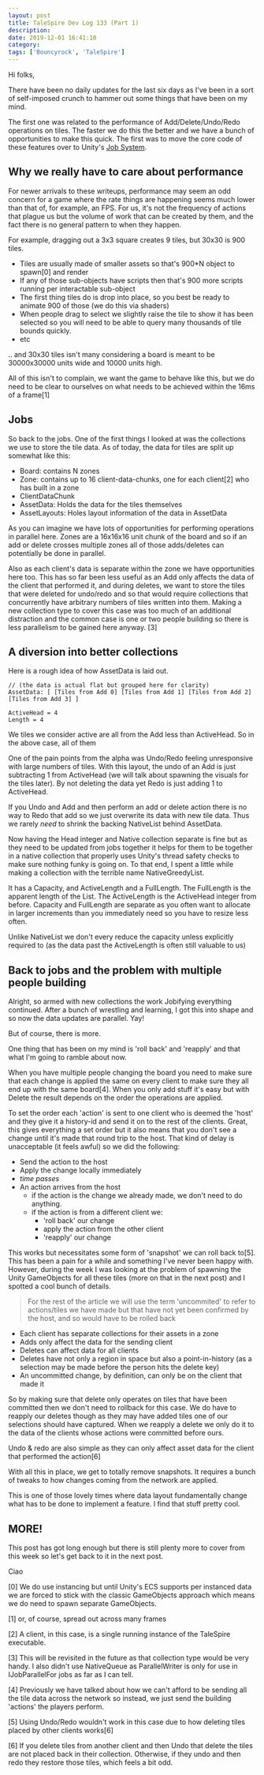```yaml
---
layout: post
title: TaleSpire Dev Log 133 (Part 1)
description:
date: 2019-12-01 16:41:10
category:
tags: ['Bouncyrock', 'TaleSpire']
---
```


Hi folks,

There have been no daily updates for the last six days as I've been in a sort of self-imposed crunch to hammer out some things that have been on my mind.

The first one was related to the performance of Add/Delete/Undo/Redo operations on tiles. The faster we do this the better and we have a bunch of opportunities to make this quick. The first was to move the core code of these features over to Unity's [Job System](https://docs.unity3d.com/2018.3/Documentation/Manual/JobSystemOverview.html).

## Why we really have to care about performance

For newer arrivals to these writeups, performance may seem an odd concern for a game where the rate things are happening seems much lower than that of, for example, an FPS. For us, it's not the frequency of actions that plague us but the volume of work that can be created by them, and the fact there is no general pattern to when they happen.

For example, dragging out a 3x3 square creates 9 tiles, but 30x30 is 900 tiles.

- Tiles are usually made of smaller assets so that's 900*N object to spawn[0] and render
- If any of those sub-objects have scripts then that's 900 more scripts running per interactable sub-object
- The first thing tiles do is drop into place, so you best be ready to animate 900 of those (we do this via shaders)
- When people drag to select we slightly raise the tile to show it has been selected so you will need to be able to query many thousands of tile bounds quickly.
- etc

.. and 30x30 tiles isn't many considering a board is meant to be 30000x30000 units wide and 10000 units high.

All of this isn't to complain, we want the game to behave like this, but we do need to be clear to ourselves on what needs to be achieved within the 16ms of a frame[1]

## Jobs

So back to the jobs. One of the first things I looked at was the collections we use to store the tile data. As of today, the data for tiles are split up somewhat like this:

- Board: contains N zones
 - Zone: contains up to 16 client-data-chunks, one for each client[2] who has built in a zone
  - ClientDataChunk
   - AssetData: Holds the data for the tiles themselves
   - AssetLayouts: Holes layout information of the data in AssetData

As you can imagine we have lots of opportunities for performing operations in parallel here. Zones are a 16x16x16 unit chunk of the board and so if an add or delete crosses multiple zones all of those adds/deletes can potentially be done in parallel.

Also as each client's data is separate within the zone we have opportunities here too. This has so far been less useful as an Add only affects the data of the client that performed it, and during deletes, we want to store the tiles that were deleted for undo/redo and so that would require collections that concurrently have arbitrary numbers of tiles written into them. Making a new collection type to cover this case was too much of an additional distraction and the common case is one or two people building so there is less parallelism to be gained here anyway. [3]

## A diversion into better collections

Here is a rough idea of how AssetData is laid out.
```
// (the data is actual flat but grouped here for clarity)
AssetData: [ [Tiles from Add 0] [Tiles from Add 1] [Tiles from Add 2] [Tiles from Add 3] ]

ActiveHead = 4
Length = 4
```
We tiles we consider active are all from the Add less than ActiveHead. So in the above case, all of them

One of the pain points from the alpha was Undo/Redo feeling unresponsive with large numbers of tiles. With this layout, the undo of an Add is just subtracting 1 from ActiveHead (we will talk about spawning the visuals for the tiles later). By not deleting the data yet Redo is just adding 1 to ActiveHead.

If you Undo and Add and then perform an add or delete action there is no way to Redo that add so we just overwrite its data with new tile data. Thus we rarely *need* to shrink the backing NativeList behind AssetData.

Now having the Head integer and Native collection separate is fine but as they need to be updated from jobs together it helps for them to be together in a native collection that properly uses Unity's thread safety checks to make sure nothing funky is going on. To that end, I spent a little while making a collection with the terrible name NativeGreedyList.

It has a Capacity, and ActiveLength and a FullLength. The FullLength is the apparent length of the List. The ActiveLength is the ActiveHead integer from before. Capacity and FullLength are separate as you often want to allocate in larger increments than you immediately need so you have to resize less often.

Unlike NativeList we don't every reduce the capacity unless explicitly required to (as the data past the ActiveLength is often still valuable to us)

## Back to jobs and the problem with multiple people building

Alright, so armed with new collections the work Jobifying everything continued. After a bunch of wrestling and learning, I got this into shape and so now the data updates are parallel. Yay!

But of course, there is more.

One thing that has been on my mind is 'roll back' and 'reapply' and that what I'm going to ramble about now.

When you have multiple people changing the board you need to make sure that each change is applied the same on every client to make sure they all end up with the same board[4]. When you only add stuff it's easy but with Delete the result depends on the order the operations are applied.

To set the order each 'action' is sent to one client who is deemed the 'host' and they give it a history-id and send it on to the rest of the clients. Great, this gives everything a set order but it also means that you don't see a change until it's made that round trip to the host. That kind of delay is unacceptable (it feels awful) so we did the following:

- Send the action to the host
- Apply the change locally immediately
- *time passes*
- An action arrives from the host
  - if the action is the change we already made, we don't need to do anything.
  - if the action is from a different client we:
    - 'roll back' our change
    - apply the action from the other client
    - 'reapply' our change

This works but necessitates some form of 'snapshot' we can roll back to[5]. This has been a pain for a while and something I've never been happy with. However, during the week I was looking at the problem of spawning the Unity GameObjects for all these tiles (more on that in the next post) and I spotted a cool bunch of details.

> For the rest of the article we will use the term 'uncommited' to refer to actions/tiles we have made but that have not yet been confirmed by the host, and so would have to be rolled back

- Each client has separate collections for their assets in a zone
- Adds only affect the data for the sending client
- Deletes can affect data for all clients
- Deletes have not only a region in space but also a point-in-history (as a selection may be made before the person hits the delete key)
- An uncommitted change, by definition, can only be on the client that made it

So by making sure that delete only operates on tiles that have been committed then we don't need to rollback for this case. We do have to reapply our deletes though as they may have added tiles one of our selections should have captured. When we reapply a delete we only do it to the data of the clients whose actions were committed before ours.

Undo & redo are also simple as they can only affect asset data for the client that performed the action[6]

With all this in place, we get to totally remove snapshots. It requires a bunch of tweaks to how changes coming from the network are applied.

This is one of those lovely times where data layout fundamentally change what has to be done to implement a feature. I find that stuff pretty cool.

## MORE!

This post has got long enough but there is still plenty more to cover from this week so let's get back to it in the next post.

Ciao

[0] We do use instancing but until Unity's ECS supports per instanced data we are forced to stick with the classic GameObjects approach which means we do need to spawn separate GameObjects.

[1] or, of course, spread out across many frames

[2] A client, in this case, is a single running instance of the TaleSpire executable.

[3] This will be revisited in the future as that collection type would be very handy. I also didn't use NativeQueue as ParallelWriter is only for use in IJobParallelFor jobs as far as I can tell.

[4] Previously we have talked about how we can't afford to be sending all the tile data across the network so instead, we just send the building 'actions' the players perform.

[5] Using Undo/Redo wouldn't work in this case due to how deleting tiles placed by other clients works[6]

[6] If you delete tiles from another client and then Undo that delete the tiles are not placed back in their collection. Otherwise, if they undo and then redo they restore those tiles, which feels a bit odd.
